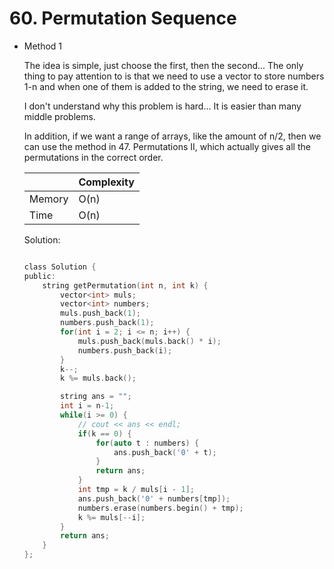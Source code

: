 # 60. Permutation Sequence
- Method 1

    The idea is simple, just choose the first, then the second... The only thing to pay attention to is that we need to use a vector to store numbers 1-n and when one of them is added to the string, we need to erase it.

    I don't understand why this problem is hard... It is easier than many middle problems.

    In addition, if we want a range of arrays, like the amount of n/2, then we can use the method in 47. Permutations II, which actually gives all the permutations in the correct order.


    | |   Complexity  |
    | ----------- | ----------- | 
    |  Memory     | O(n) | 
    |      Time       |  O(n) | 


    Solution:

    ``` h

    class Solution {
    public:
        string getPermutation(int n, int k) {
            vector<int> muls;
            vector<int> numbers;
            muls.push_back(1);
            numbers.push_back(1);
            for(int i = 2; i <= n; i++) {
                muls.push_back(muls.back() * i);
                numbers.push_back(i);
            }
            k--;
            k %= muls.back();

            string ans = "";
            int i = n-1;
            while(i >= 0) {
                // cout << ans << endl;
                if(k == 0) {
                    for(auto t : numbers) {
                        ans.push_back('0' + t);
                    }
                    return ans;
                }
                int tmp = k / muls[i - 1];
                ans.push_back('0' + numbers[tmp]);
                numbers.erase(numbers.begin() + tmp);
                k %= muls[--i];
            }
            return ans;
        }
    };

    ```

